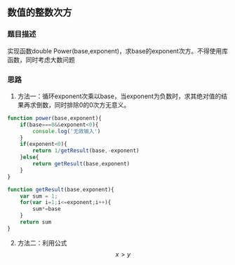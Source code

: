 ## 数值的整数次方

### 题目描述

实现函数double Power(base,exponent)，求base的exponent次方。不得使用库函数，同时考虑大数问题

### 思路

1. 方法一：循环exponent次乘以base，当exponent为负数时，求其绝对值的结果再求倒数，同时排除0的0次方无意义。
```javascript
function power(base,exponent){
    if(base===0&&exponent<0){
        console.log('无效输入')
    }
    if(exponent<0){
        return 1/getResult(base,-exponent)
    }else{
        return getResult(base,exponent)
    }
} 

function getResult(base,exponent){
    var sum = 1;
    for(var i=1;i<=exponent;i++){
        sum*=base
    }
    return sum
}
```
2. 方法二：利用公式$$x > y$$
